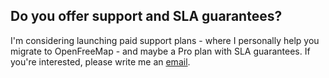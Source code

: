 ## Do you offer support and SLA guarantees?

I'm considering launching paid support plans - where I personally help you migrate to OpenFreeMap - and maybe a Pro plan with SLA guarantees. If you're interested, please write me an [email](mailto:zsolt@openfreemap.org).
